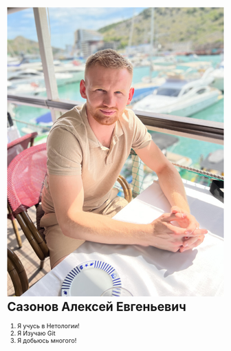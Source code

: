 # ![Сазонов Алексей](img/IMG_6999.jpg) Сазонов Алексей Евгеньевич
1. Я учусь в Нетологии!
2. Я Изучаю Git
3. Я добьюсь многого!